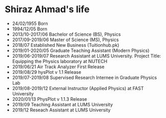 Shiraz Ahmad's life
===============

- 24/02/1955 Born
- 1994/12/05 Born
- 2013/10-2017/06 Bachelor of Science (BS), Physics
- 2017/09-2019/06 Master of Science (MS), Physics
- 2018/07 Established New Business (Tuitionhub.pk)
- 2019/01-2020/05 Graduate Teaching Assistant (Modern Physics)
- 2019/06-2019/07 Research Assistant at LUMS University. Project Title: Equipping the Physics laboratory at NUTECH
- 2019/06/21 Air Track Analyzer First Release
- 2019/08/29 hysPlot v 1.1 Release
- 2019/07-2019/08 Supervised Research Internee in Graduate Physics Lab
- 2019/08-2019/12 External Instructor (Applied Physics) at FAST University
- 2020/01/13 PhysPlot v 1.1.3 Release
- 2019/09 Teaching Assistant at LUMS University
- 2019/12 Reseach Assistant at LUMS University
